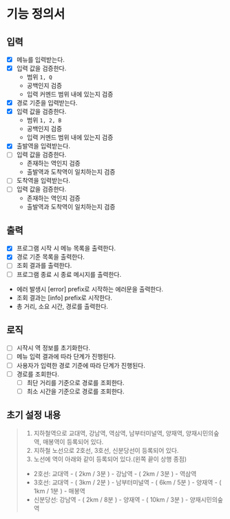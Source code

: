 # 기능 정의서


## 입력
- [x] 메뉴를 입력받는다.
- [x] 입력 값을 검증한다.
    - 범위 `1, Q`
    - 공백인지 검증
    - 입력 커멘드 범위 내에 있는지 검증
- [x] 경로 기준을 입력받는다.
- [x] 입력 값을 검증한다.
    - 범위 `1, 2, B`
    - 공백인지 검증
    - 입력 커멘드 범위 내에 있는지 검증
- [x] 출발역을 입력받는다.
- [ ] 입력 값을 검증한다.
    - 존재하는 역인지 검증
    - 출발역과 도착역이 일치하는지 검증
- [ ] 도착역을 입력받는다.
- [ ] 입력 값을 검증한다.
    - 존재하는 역인지 검증
    - 출발역과 도착역이 일치하는지 검증

## 출력
- [x] 프로그램 시작 시 메뉴 목록을 출력한다.
- [x] 경로 기준 목록을 출력한다.
- [ ] 조회 결과를 출력한다.
- [ ] 프로그램 종료 시 종료 메시지를 출력한다.
- 에러 발생시 [error] prefix로 시작하는 에러문을 출력한다.
- 조회 결과는 [info] prefix로 시작한다.
- 총 거리, 소요 시간, 경로를 출력한다.

## 로직
- [ ] 시작시 역 정보를 초기화한다.
- [ ] 메뉴 입력 결과에 따라 단계가 진행된다.
- [ ] 사용자가 입력한 경로 기준에 따라 단계가 진행된다.
- [ ] 경로를 조회한다.
   - [ ] 최단 거리를 기준으로 경로를 조회한다.
   - [ ] 최소 시간을 기준으로 경로를 조회한다.

## 초기 설정 내용
 
>1. 지하철역으로 교대역, 강남역, 역삼역, 남부터미널역, 양재역, 양재시민의숲역, 매봉역이 등록되어 있다.
>2. 지하철 노선으로 2호선, 3호선, 신분당선이 등록되어 있다.
>3. 노선에 역이 아래와 같이 등록되어 있다.(왼쪽 끝이 상행 종점)
> - 2호선: 교대역 - ( 2km / 3분 ) - 강남역 - ( 2km / 3분 ) - 역삼역
> - 3호선: 교대역 - ( 3km / 2분 ) - 남부터미널역 - ( 6km / 5분 ) - 양재역 - ( 1km / 1분 ) - 매봉역
> - 신분당선: 강남역 - ( 2km / 8분 ) - 양재역 - ( 10km / 3분 ) - 양재시민의숲역


